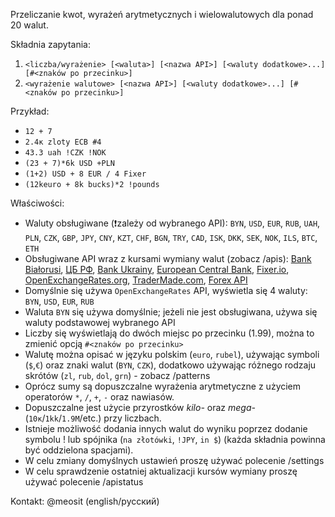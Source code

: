 Przeliczanie kwot, wyrażeń arytmetycznych i wielowalutowych dla ponad 20 walut.

Składnia zapytania:
1) `<liczba/wyrażenie> [<waluta>] [<nazwa API>] [<waluty dodatkowe>...] [#<znaków po przecinku>]`
2) `<wyrażenie walutowe> [<nazwa API>] [<waluty dodatkowe>...] [#<znaków po przecinku>]`

Przykład:
- `12 + 7`
- `2.4к zloty ECB #4`
- `43.3 uah !CZK !NOK`
- `(23 + 7)*6k USD +PLN`
- `(1+2) USD + 8 EUR / 4 Fixer`
- `(12keuro + 8k bucks)*2 !pounds`

Właściwości:
- Waluty obsługiwane (❗zależy od wybranego API): `BYN`, `USD`, `EUR`, `RUB`, `UAH`, `PLN`, `CZK`, `GBP`, `JPY`, `CNY`, `KZT`, `CHF`, `BGN`, `TRY`, `CAD`, `ISK`, `DKK`, `SEK`, `NOK`, `ILS`, `BTC`, `ETH`
- Obsługiwane API wraz z kursami wymiany walut (zobacz /apis): [Bank Białorusi](http://www.nbrb.by/), [ЦБ РФ](http://cbr.ru/), [Bank Ukrainy](https://bank.gov.ua/), [European Central Bank](https://www.ecb.europa.eu/home/html/index.en.html), [Fixer.io](https://fixer.io/), [OpenExchangeRates.org](https://openexchangerates.org/), [TraderMade.com](https://tradermade.com), [Forex API](https://fcsapi.com/)
- Domyślnie się używa `OpenExchangeRates` API, wyświetla się 4 waluty: `BYN`, `USD`, `EUR`, `RUB`
- Waluta `BYN` się używa domyślnie; jeżeli nie jest obsługiwana, używa się waluty podstawowej wybranego API 
- Liczby się wyświetlają do dwóch miejsc po przecinku (1.99), można to zmienić opcją `#<znaków po przecinku>`  
- Walutę można opisać w języku polskim (`euro`, `rubel`), używając symboli (`$`,`€`) oraz znaki walut (`BYN`, `CZK`), dodatkowo używając różnego rodzaju skrótów (`zl`, `rub`, `dol`, `grn`) - zobacz /patterns
- Oprócz sumy są dopuszczalne wyrażenia arytmetyczne z użyciem operatorów `*`, `/`, `+`, `-` oraz nawiasów.
- Dopuszczalne jest użycie przyrostków _kilo-_ oraz _mega-_ (`10к`/`1kk`/`1.9M`/etc.) przy liczbach.
- Istnieje możliwość dodania innych walut do wyniku poprzez dodanie symbolu ! lub spójnika (`na złotówki`, `!JPY`, `in $`) (każda składnia powinna być oddzielona spacjami).
- W celu zmiany domyślnych ustawień proszę używać polecenie /settings
- W celu sprawdzenie ostatniej aktualizacji kursów wymiany proszę używać polecenie /apistatus

Kontakt: @meosit (english/русский)